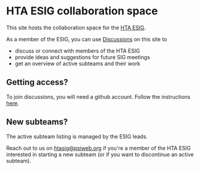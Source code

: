# HTA ESIG collaboration space
This  site hosts the collaboration space for the [HTA ESIG](https://htaesig.github.io/).

As a member of the ESIG, you can use [Discussions](https://github.com/htaesig/collab/discussions) on this site to 

- discuss or connect with members of the HTA ESIG
- provide ideas and suggestions for future SIG meetings
- get an overview of active subteams and their work

## Getting access?
To join discussions, you will need a github account. Follow the instructions [here](https://docs.github.com/en/get-started/start-your-journey/creating-an-account-on-github).

## New subteams?
The active subteam listing is managed by the ESIG leads. 

Reach out to us on htasig@psiweb.org if you're a member of the HTA ESIG interested in starting a new subteam (or if you want to discontinue an active subteam).
